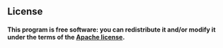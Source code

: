 ## License
#### This program is free software: you can redistribute it and/or modify it under the terms of the [Apache license](https://github.com/Xcod3bughunt3r/blob/main/Go-Xcodebughunt3r/resolve/LICENSE).
